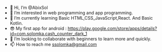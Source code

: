 - 👋 Hi, I’m @AbixSol
- 👀 I’m interested in web programming and app programming.
- 🌱 I’m currently learning Basic HTML,CSS_JavaScript,React. And Basic Kotlin.
- 😎  My first app for android : https://play.google.com/store/apps/details?id=com.solomka.cash_counter_dark_1
- 💞️ I’m looking to collaborate with beginners to learn more and quickly.
- 📫 How to reach me ssolomka@gmail.com

<!---
AbixSol/AbixSol is a ✨ special ✨ repository because its `README.md` (this file) appears on your GitHub profile.
You can click the Preview link to take a look at your changes.
--->
